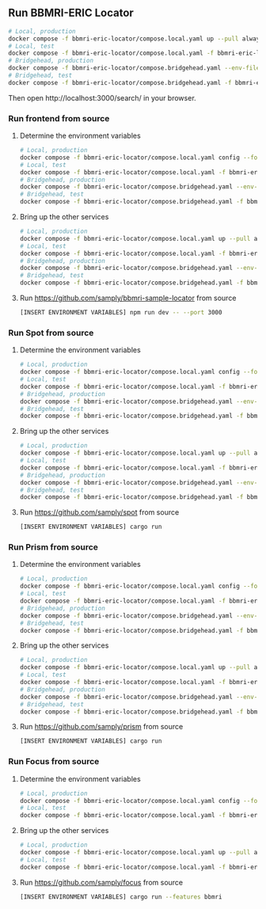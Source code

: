 ## Run BBMRI-ERIC Locator

```bash
# Local, production
docker compose -f bbmri-eric-locator/compose.local.yaml up --pull always
# Local, test
docker compose -f bbmri-eric-locator/compose.local.yaml -f bbmri-eric-locator/compose.local.test.yaml up --pull always
# Bridgehead, production
docker compose -f bbmri-eric-locator/compose.bridgehead.yaml --env-file .env.beam up --pull always
# Bridgehead, test
docker compose -f bbmri-eric-locator/compose.bridgehead.yaml -f bbmri-eric-locator/compose.bridgehead.test.yaml --env-file .env.beam up --pull always
```

Then open http://localhost:3000/search/ in your browser.

### Run frontend from source

1.  Determine the environment variables
    ```bash
    # Local, production
    docker compose -f bbmri-eric-locator/compose.local.yaml config --format json | ./getenv bbmri-sample-locator
    # Local, test
    docker compose -f bbmri-eric-locator/compose.local.yaml -f bbmri-eric-locator/compose.local.test.yaml config --format json | ./getenv bbmri-sample-locator
    # Bridgehead, production
    docker compose -f bbmri-eric-locator/compose.bridgehead.yaml --env-file .env.beam config --format json | ./getenv bbmri-sample-locator
    # Bridgehead, test
    docker compose -f bbmri-eric-locator/compose.bridgehead.yaml -f bbmri-eric-locator/compose.bridgehead.test.yaml --env-file .env.beam config --format json | ./getenv bbmri-sample-locator
    ```

2.  Bring up the other services
    ```bash
    # Local, production
    docker compose -f bbmri-eric-locator/compose.local.yaml up --pull always --scale bbmri-sample-locator=0
    # Local, test
    docker compose -f bbmri-eric-locator/compose.local.yaml -f bbmri-eric-locator/compose.local.test.yaml up --pull always --scale bbmri-sample-locator=0
    # Bridgehead, production
    docker compose -f bbmri-eric-locator/compose.bridgehead.yaml --env-file .env.beam up --pull always --scale bbmri-sample-locator=0
    # Bridgehead, test
    docker compose -f bbmri-eric-locator/compose.bridgehead.yaml -f bbmri-eric-locator/compose.bridgehead.test.yaml --env-file .env.beam up --pull always --scale bbmri-sample-locator=0
    ```

3.  Run https://github.com/samply/bbmri-sample-locator from source
    ```bash
    [INSERT ENVIRONMENT VARIABLES] npm run dev -- --port 3000
    ```

### Run Spot from source

1.  Determine the environment variables
    ```bash
    # Local, production
    docker compose -f bbmri-eric-locator/compose.local.yaml config --format json | ./getenv spot
    # Local, test
    docker compose -f bbmri-eric-locator/compose.local.yaml -f bbmri-eric-locator/compose.local.test.yaml config --format json | ./getenv spot
    # Bridgehead, production
    docker compose -f bbmri-eric-locator/compose.bridgehead.yaml --env-file .env.beam config --format json | ./getenv spot
    # Bridgehead, test
    docker compose -f bbmri-eric-locator/compose.bridgehead.yaml -f bbmri-eric-locator/compose.bridgehead.test.yaml --env-file .env.beam config --format json | ./getenv spot
    ```

2.  Bring up the other services
    ```bash
    # Local, production
    docker compose -f bbmri-eric-locator/compose.local.yaml up --pull always --scale spot=0
    # Local, test
    docker compose -f bbmri-eric-locator/compose.local.yaml -f bbmri-eric-locator/compose.local.test.yaml up --pull always --scale spot=0
    # Bridgehead, production
    docker compose -f bbmri-eric-locator/compose.bridgehead.yaml --env-file .env.beam up --pull always --scale spot=0
    # Bridgehead, test
    docker compose -f bbmri-eric-locator/compose.bridgehead.yaml -f bbmri-eric-locator/compose.bridgehead.test.yaml --env-file .env.beam up --pull always --scale spot=0
    ```

3.  Run https://github.com/samply/spot from source
    ```bash
    [INSERT ENVIRONMENT VARIABLES] cargo run
    ```

### Run Prism from source

1.  Determine the environment variables
    ```bash
    # Local, production
    docker compose -f bbmri-eric-locator/compose.local.yaml config --format json | ./getenv prism
    # Local, test
    docker compose -f bbmri-eric-locator/compose.local.yaml -f bbmri-eric-locator/compose.local.test.yaml config --format json | ./getenv prism
    # Bridgehead, production
    docker compose -f bbmri-eric-locator/compose.bridgehead.yaml --env-file .env.beam config --format json | ./getenv prism
    # Bridgehead, test
    docker compose -f bbmri-eric-locator/compose.bridgehead.yaml -f bbmri-eric-locator/compose.bridgehead.test.yaml --env-file .env.beam config --format json | ./getenv prism
    ```

2.  Bring up the other services
    ```bash
    # Local, production
    docker compose -f bbmri-eric-locator/compose.local.yaml up --pull always --scale prism=0
    # Local, test
    docker compose -f bbmri-eric-locator/compose.local.yaml -f bbmri-eric-locator/compose.local.test.yaml up --pull always --scale prism=0
    # Bridgehead, production
    docker compose -f bbmri-eric-locator/compose.bridgehead.yaml --env-file .env.beam up --pull always --scale prism=0
    # Bridgehead, test
    docker compose -f bbmri-eric-locator/compose.bridgehead.yaml -f bbmri-eric-locator/compose.bridgehead.test.yaml --env-file .env.beam up --pull always --scale prism=0
    ```

3.  Run https://github.com/samply/prism from source
    ```bash
    [INSERT ENVIRONMENT VARIABLES] cargo run
    ```

### Run Focus from source

1.  Determine the environment variables
    ```bash
    # Local, production
    docker compose -f bbmri-eric-locator/compose.local.yaml config --format json | ./getenv focus
    # Local, test
    docker compose -f bbmri-eric-locator/compose.local.yaml -f bbmri-eric-locator/compose.local.test.yaml config --format json | ./getenv focus
    ```

2.  Bring up the other services
    ```bash
    # Local, production
    docker compose -f bbmri-eric-locator/compose.local.yaml up --pull always --scale focus=0
    # Local, test
    docker compose -f bbmri-eric-locator/compose.local.yaml -f bbmri-eric-locator/compose.local.test.yaml up --pull always --scale focus=0
    ```

3.  Run https://github.com/samply/focus from source
    ```bash
    [INSERT ENVIRONMENT VARIABLES] cargo run --features bbmri
    ```
